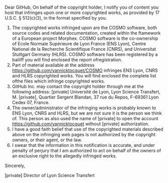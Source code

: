 Dear GitHub,
On behalf of the copyright holder, I notify you of content you host that infringes upon one or more
copyrighted works, as provided by 17 U.S.C. § 512(c)(3), in the format specified by you.
1. The copyrighted works infringed upon are the COSMO software, both source codes and
related documentation, created within the ftamework of a European project Morphex.
COSMO software is the co-ownership of Ecole Normale Supérieure de Lyon France (ENS
Lyon), Centre National de la Recherche Scientifique France (CNRS), and Universitat
Stuttgart Germany (HLRS). COSMO software has been registered by a bailiff you will find
enclosed the report ofregistration.
2. Part of material available at the address https://github.com/yannicktocquet/COSMO
infringes ENS Lyon, CNRS and HLRS copyrighted works. You will find enclosed the
complete list ofthe files which infringe copyrighted works.
3. GitHub Inc. may contact the copyright holder through me at the following address:
[private] Université de Lyon, Lyon Science Transfert, M.
[private], Quartier Sergent Blandan, 37 rue du Repos, F-69361 Lyon Cedex 07,
France.
4. The owner/administrator of the infringing works is probably known to ENS Lyon, CNRS
and HLRS, but we are not sure it is the person we think of. This person as also used the
name of [private] to open the account https://github.com/yannicktocquet without
[private] authorization.
5. I have a good faith belief that use of the copyrighted materials described above on the
infringing web pages is not authorized by the copyright owners, or their agent, or the law.
6. I swear that the information in this notification is accurate, and under penalty of perjury that I am authorized to act on behalf of the owners of an exclusive right to the allegedly infringed works.

Sincerely,

[private]
Director of Lyon Science Transfert
